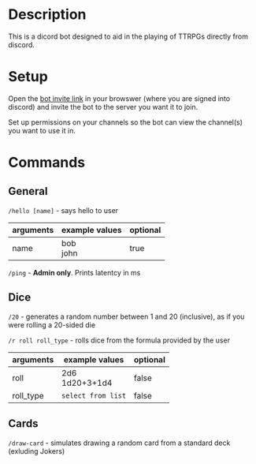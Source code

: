 # Description
This is a dicord bot designed to aid in the playing of TTRPGs directly from discord.

# Setup
Open the [bot invite link](https://discord.com/api/oauth2/authorize?client_id=1015631326424072232&permissions=2112&scope=bot%20applications.commands) in your browswer (where you are signed into discord) and invite the bot to the server you want it to join.

Set up permissions on your channels so the bot can view the channel(s) you want to use it in.

# Commands

## General

`/hello [name]` - says hello to user

| arguments | example values | optional |
| - | - | - |
| name | bob<br>john | true |

`/ping` - **Admin only**. Prints latentcy in ms

## Dice

`/20` - generates a random number between 1 and 20 (inclusive), as if you were rolling a 20-sided die

`/r roll roll_type` - rolls dice from the formula provided by the user

| arguments | example values | optional |
| - | - | - |
| roll | 2d6<br>1d20+3+1d4 | false |
| roll_type | `select from list` | false |

## Cards

`/draw-card` - simulates drawing a random card from a standard deck (exluding Jokers)
